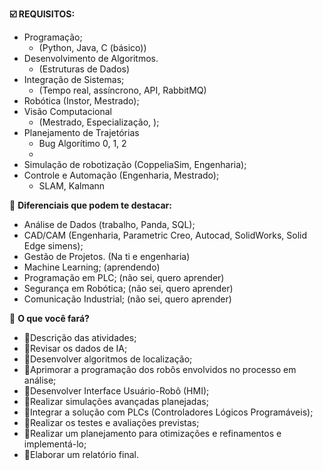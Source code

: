 
**☑️ REQUISITOS:**
- Programação; 
	- (Python, Java, C (básico))
- Desenvolvimento de Algoritmos. 
	- (Estruturas de Dados)
- Integração de Sistemas; 
	- (Tempo real, assíncrono, API, RabbitMQ)
- Robótica
	(Instor, Mestrado);
- Visão Computacional
	- (Mestrado, Especialização, );
- Planejamento de Trajetórias
	- Bug Algorítimo 0, 1, 2
	- 
- Simulação de robotização (CoppeliaSim, Engenharia);
- Controle e Automação (Engenharia, Mestrado);
	- SLAM, Kalmann

🔹 **Diferenciais que podem te destacar:**
- Análise de Dados (trabalho, Panda, SQL);
- CAD/CAM (Engenharia, Parametric Creo, Autocad, SolidWorks, Solid Edge simens);
- Gestão de Projetos. (Na ti e engenharia)
- Machine Learning; (aprendendo)
- Programação em PLC; (não sei, quero aprender)
- Segurança em Robótica; (não sei, quero aprender)
- Comunicação Industrial; (não sei, quero aprender)


🎯 **O que você fará?**

- 🔸Descrição das atividades;
- 🔸Revisar os dados de IA;
- 🔸Desenvolver algoritmos de localização;
- 🔸Aprimorar a programação dos robôs envolvidos no processo em análise;
- 🔸Desenvolver Interface Usuário-Robô (HMI);
- 🔸Realizar simulações avançadas planejadas;
- 🔸Integrar a solução com PLCs (Controladores Lógicos Programáveis);
- 🔸Realizar os testes e avaliações previstas;
- 🔸Realizar um planejamento para otimizações e refinamentos e implementá-lo;
- 🔸Elaborar um relatório final.